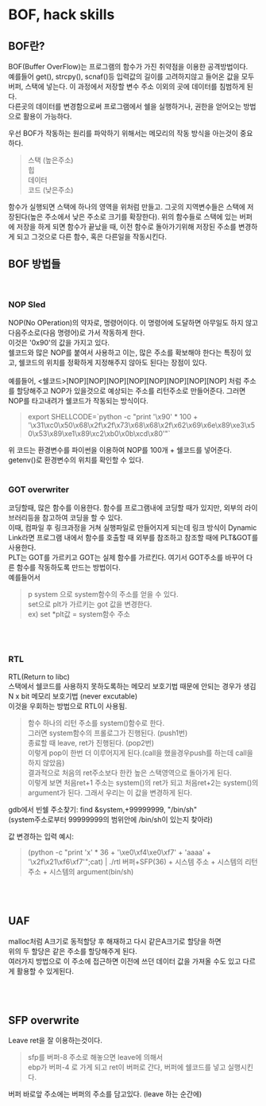 #  BOF, hack skills

## BOF란?  
BOF(Buffer OverFlow)는 프로그램의 함수가 가진 취약점을 이용한 공격방법이다.  
예를들어 get(), strcpy(), scnaf()등 입력값의 길이를 고려하지않고 들어온 값을 모두 버퍼, 스택에 넣는다. 이 과정에서 저장할 변수 주소 이외의 곳에 데이터를 침범하게 된다.  
다른곳의 데이터를 변경함으로써 프로그램에서 쉘을 실행하거나, 권한을 얻어오는 방법으로 활용이 가능하다.  

우선 BOF가 작동하는 원리를 파악하기 위해서는 메모리의 작동 방식을 아는것이 중요하다.  
  
> 스택 (높은주소)   
> 힙  
> 데이터  
> 코드 (낮은주소)  

함수가 실행되면 스택에 하나의 영역을 위처럼 만들고. 그곳의
지역변수들은 스택에 저장된다(높은 주소에서 낮은 주소로 크기를 확장한다). 위의 함수들로 스택에 있는 버퍼에 저장을 하게 되면 함수가 끝났을 때, 이전 함수로 돌아가기위해 저장된 주소를 변경하게 되고 그것으로 다른 함수, 혹은 다른일을 작동시킨다.

## BOF 방법들
</br>  

### NOP Sled  
NOP(No OPeration)의 약자로, 명령어이다. 이 명령어에 도달하면 아무일도 하지 않고 다음주소로(다음 명령어)로 가서 작동하게 한다.  
이것은 '0x90'의 값을 가지고 있다.  
쉘코드와 많은 NOP를 붙여서 사용하고 이는, 많은 주소를 확보해야 한다는 특징이 있고, 쉘코드의 위치를 정확하게 지정해주지 않아도 된다는 장점이 있다.  
</br>
예를들어, <쉘코드>[NOP][NOP][NOP][NOP][NOP][NOP][NOP][NOP] 처럼 주소를 할당해주고 NOP가 있을것으로 예상되는 주소를 리턴주소로 만들어준다. 그러면 NOP를 타고내려가 쉘코드가 작동되는 방식이다.

>export SHELLCODE=\`python -c "print '\x90' * 100 + '\x31\xc0\x50\x68\x2f\x2f\x73\x68\x68\x2f\x62\x69\x6e\x89\xe3\x50\x53\x89\xe1\x89\xc2\xb0\x0b\xcd\x80'"`   

위 코드는 환경변수를 파이썬을 이용하여 NOP를 100개 + 쉘코드를 넣어준다.  
getenv()로 환경변수의 위치를 확인할 수 있다.
</br>
</br>  

### GOT overwriter
코딩할때, 많은 함수를 이용한다. 함수를 프로그램내에 코딩할 때가 있지만, 외부의 라이브러리등을 참고하여 코딩을 할 수 있다.  
이때, 컴파일 후 링크과정을 거쳐 실행파일로 만들어지게 되는데 링크 방식이 Dynamic Link라면 프로그램 내에서 함수를 호출할 때 외부를 참조하고 참조할 때에 PLT&GOT를 사용한다.  
PLT는 GOT를 가르키고 GOT는 실제 함수를 가르킨다. 여기서 GOT주소를 바꾸어 다른 함수를 작동하도록 만드는 방법이다.  
예를들어서 
>p system 으로 system함수의 주소를 얻을 수 있다.   
>set으로 plt가 가르키는 got 값을 변경한다.  
>ex) set *plt값 = system함수 주소  

</br>
</br>

### RTL
RTL(Return to  libc)   
스택에서 쉘코드를 사용하지 못하도록하는 메모리 보호기법 때문에 안되는 경우가 생김 N x bit 메모리 보호기법 (never excutable)  
이것을 우회하는 방법으로 RTL이 사용됨.  
>함수 하나의 리턴 주소를 system()함수로 한다.  
>그러면 system함수의 프롤로그가 진행된다. (push1번)  
>종료할 때 leave, ret가 진행된다. (pop2번)  
>이렇게 pop이 한번 더 이루어지게 된다.(call을 했을경우push를 하는데 call을 하지 않았음)  
>결과적으로 처음의 ret주소보다 한칸 높은 스택영역으로 돌아가게 된다.  
>이렇게 보면 처음ret+1 주소는 system()의 ret가 되고 처음ret+2는 system()의 argument가 된다. 그래서 우리는 이 값을 변경하게 된다.

gdb에서 빈쉘 주소찾기:
find &system,+99999999, "/bin/sh"  
(system주소로부터 99999999의 범위안에 /bin/sh이 있는지 찾아라)  

값 변경하는 입력 예시:
>(python -c "print 'x' * 36 + '\xe0\xf4\xe0\xf7' + 'aaaa' + '\x2f\x21\xf6\xf7'";cat) | ./rtl
>버퍼+SFP(36) + 시스템 주소 + 시스템의 리턴주소 + 시스템의 argument(bin/sh)

</br>
</br>

## UAF
malloc처럼 A크기로 동적할당 후 해재하고 다시 같은A크기로 할당을 하면  
위의 두 할당은 같은 주소를 할당해주게 된다.  
여러가지 방법으로 이 주소에 접근하면 이전에 쓰던 데이터 값을 가져올 수도 있고 다르게 활용할 수 있게된다.

</br>
</br>

## SFP overwrite
Leave ret을 잘 이용하는것이다.  
>sfp를 버퍼-8 주소로 해놓으면
leave에 의해서  
ebp가 버퍼-4 로 가게 되고 ret이 버퍼로 간다,
버퍼에 쉘코드를 넣고 실행시킨다.

버퍼 바로앞 주소에는 버퍼의 주소를 담고있다. (leave 하는 순간에)
